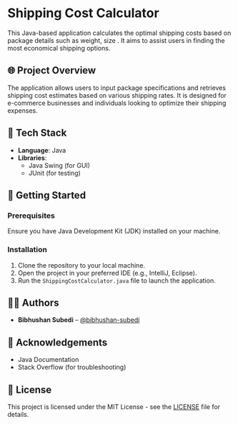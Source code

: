 # Shipping Cost Calculator

This Java-based application calculates the optimal shipping costs based on package details such as weight, size . It aims to assist users in finding the most economical shipping options.

## 🌐 Project Overview

The application allows users to input package specifications and retrieves shipping cost estimates based on various shipping rates. It is designed for e-commerce businesses and individuals looking to optimize their shipping expenses.

## 🔧 Tech Stack

- **Language**: Java
- **Libraries**: 
  - Java Swing (for GUI)
  - JUnit (for testing)

## 🚀 Getting Started

### Prerequisites

Ensure you have Java Development Kit (JDK) installed on your machine.

### Installation

1. Clone the repository to your local machine.
2. Open the project in your preferred IDE (e.g., IntelliJ, Eclipse).
3. Run the `ShippingCostCalculator.java` file to launch the application.


## 🧑‍💻 Authors

- **Bibhushan Subedi** – [@bibhushan-subedi](https://github.com/bibhushan-subedi)

## 🤝 Acknowledgements

- Java Documentation
- Stack Overflow (for troubleshooting)

## 📝 License

This project is licensed under the MIT License - see the [LICENSE](LICENSE) file for details.






